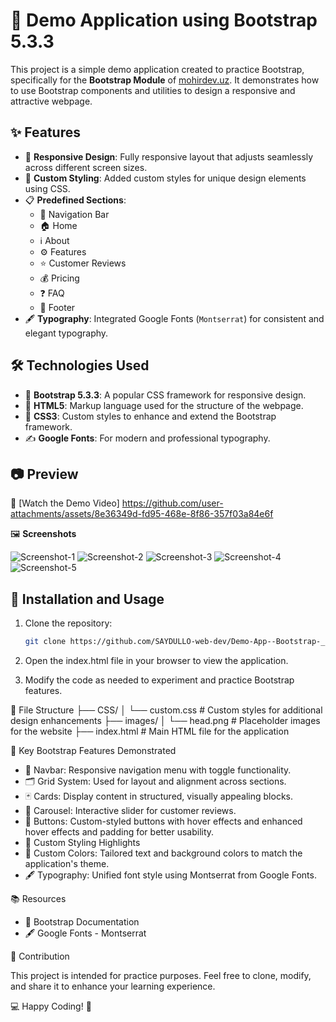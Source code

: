 # 🌟 Demo Application using Bootstrap 5.3.3

This project is a simple demo application created to practice Bootstrap, specifically for the **Bootstrap Module** of [mohirdev.uz](https://mohirdev.uz). It demonstrates how to use Bootstrap components and utilities to design a responsive and attractive webpage.

## ✨ Features

- 📱 **Responsive Design**: Fully responsive layout that adjusts seamlessly across different screen sizes.
- 🎨 **Custom Styling**: Added custom styles for unique design elements using CSS.
- 📋 **Predefined Sections**:
  - 🧭 Navigation Bar
  - 🏠 Home
  - ℹ️ About
  - ⚙️ Features
  - ⭐ Customer Reviews
  - 💰 Pricing
  - ❓ FAQ
  - 🦶 Footer
- 🖋️ **Typography**: Integrated Google Fonts (`Montserrat`) for consistent and elegant typography.

## 🛠️ Technologies Used

- 💎 **Bootstrap 5.3.3**: A popular CSS framework for responsive design.
- 🧱 **HTML5**: Markup language used for the structure of the webpage.
- 🎨 **CSS3**: Custom styles to enhance and extend the Bootstrap framework.
- ✍️ **Google Fonts**: For modern and professional typography.

## 📷 Preview

🎥 [Watch the Demo Video]
https://github.com/user-attachments/assets/8e36349d-fd95-468e-8f86-357f03a84e6f

🖼️ **Screenshots**

![Screenshot-1](https://github.com/user-attachments/assets/39bac5b8-9d49-486f-9441-5c8c07720973)
![Screenshot-2](https://github.com/user-attachments/assets/dca4960f-7b2f-4d73-b838-326487985b54)
![Screenshot-3](https://github.com/user-attachments/assets/07f8b7c4-5309-4b66-b955-3a26837422b5)
![Screenshot-4](https://github.com/user-attachments/assets/f2e9b7e8-fac9-4517-87d5-94710ecede26)
![Screenshot-5](https://github.com/user-attachments/assets/1fce5bd5-f0bd-4d04-91d8-71f2893c8f44)


## 🚀 Installation and Usage

1. Clone the repository:
   ```bash
   git clone https://github.com/SAYDULLO-web-dev/Demo-App--Bootstrap-_MohirDev

 2. Open the index.html file in your browser to view the application.

 3. Modify the code as needed to experiment and practice Bootstrap features.

📂 File Structure
├── CSS/
│   └── custom.css   # Custom styles for additional design enhancements
├── images/
│   └── head.png     # Placeholder images for the website
├── index.html       # Main HTML file for the application


🔑 Key Bootstrap Features Demonstrated

 * 🧭 Navbar: Responsive navigation menu with toggle functionality.
 * 🗂️ Grid System: Used for layout and alignment across sections.
 * 🃏 Cards: Display content in structured, visually appealing blocks.
 * 🎠 Carousel: Interactive slider for customer reviews.
 * 🔘 Buttons: Custom-styled buttons with hover effects and enhanced hover effects and padding for better usability.
 * 🎨 Custom Styling Highlights
 * 🌈 Custom Colors: Tailored text and background colors to match the application's theme.
 * 🖋️ Typography: Unified font style using Montserrat from Google Fonts.


📚 Resources

 * 📘 Bootstrap Documentation
 * 🖋️ Google Fonts - Montserrat

🤝 Contribution

This project is intended for practice purposes. Feel free to clone, modify, and share it to enhance your learning experience.

💻 Happy Coding! 🚀
